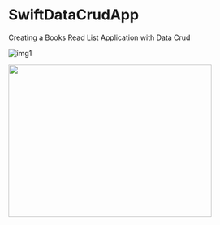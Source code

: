 # SwiftDataCrudApp
Creating a Books Read List Application with Data Crud

![img1]()

<img src="https://github.com/gamzeakyuz/SwiftDataCrudApp/assets/95036569/7d837c0e-b992-40c3-9cc6-2e570f4d427b" width="400" height="300" />
